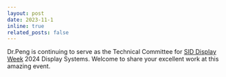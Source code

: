 ```yaml
---
layout: post
date: 2023-11-1
inline: true
related_posts: false
---
```


 Dr.Peng is continuing to serve as the Technical Committee for [SID Display Week](https://www.displayweek.org/) 2024 Display Systems. Welcome to share your excellent work at this amazing event.
